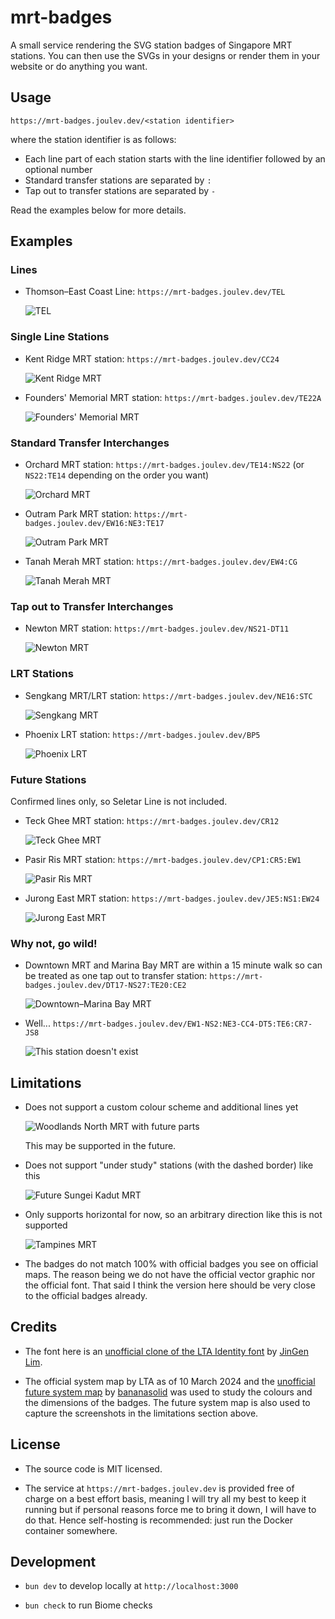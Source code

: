 # mrt-badges

A small service rendering the SVG station badges of Singapore MRT stations. You can then use the SVGs in your designs or render them in your website or do anything you want.

## Usage

```
https://mrt-badges.joulev.dev/<station identifier>
```

where the station identifier is as follows:

* Each line part of each station starts with the line identifier followed by an optional number
* Standard transfer stations are separated by `:`
* Tap out to transfer stations are separated by `-`

Read the examples below for more details.

## Examples

### Lines

* Thomson–East Coast Line: `https://mrt-badges.joulev.dev/TEL`

  ![TEL](https://mrt-badges.joulev.dev/TEL)

### Single Line Stations

* Kent Ridge MRT station: `https://mrt-badges.joulev.dev/CC24`

  ![Kent Ridge MRT](https://mrt-badges.joulev.dev/CC24)

* Founders' Memorial MRT station: `https://mrt-badges.joulev.dev/TE22A`

  ![Founders' Memorial MRT](https://mrt-badges.joulev.dev/TE22A)

### Standard Transfer Interchanges

* Orchard MRT station: `https://mrt-badges.joulev.dev/TE14:NS22` (or `NS22:TE14` depending on the order you want)

  ![Orchard MRT](https://mrt-badges.joulev.dev/TE14:NS22)

* Outram Park MRT station: `https://mrt-badges.joulev.dev/EW16:NE3:TE17`

  ![Outram Park MRT](https://mrt-badges.joulev.dev/EW16:NE3:TE17)

* Tanah Merah MRT station: `https://mrt-badges.joulev.dev/EW4:CG`

  ![Tanah Merah MRT](https://mrt-badges.joulev.dev/EW4:CG)

### Tap out to Transfer Interchanges

* Newton MRT station: `https://mrt-badges.joulev.dev/NS21-DT11`

  ![Newton MRT](https://mrt-badges.joulev.dev/NS21-DT11)

### LRT Stations

* Sengkang MRT/LRT station: `https://mrt-badges.joulev.dev/NE16:STC`

  ![Sengkang MRT](https://mrt-badges.joulev.dev/NE16:STC)

* Phoenix LRT station: `https://mrt-badges.joulev.dev/BP5`

  ![Phoenix LRT](https://mrt-badges.joulev.dev/BP5)

### Future Stations

Confirmed lines only, so Seletar Line is not included.

* Teck Ghee MRT station: `https://mrt-badges.joulev.dev/CR12`

  ![Teck Ghee MRT](https://mrt-badges.joulev.dev/CR12)

* Pasir Ris MRT station: `https://mrt-badges.joulev.dev/CP1:CR5:EW1`

  ![Pasir Ris MRT](https://mrt-badges.joulev.dev/CP1:CR5:EW1)

* Jurong East MRT station: `https://mrt-badges.joulev.dev/JE5:NS1:EW24`

  ![Jurong East MRT](https://mrt-badges.joulev.dev/JE5:NS1:EW24)

### Why not, go wild!

* Downtown MRT and Marina Bay MRT are within a 15 minute walk so can be treated as one tap out to transfer station: `https://mrt-badges.joulev.dev/DT17-NS27:TE20:CE2`

  ![Downtown–Marina Bay MRT](https://mrt-badges.joulev.dev/DT17-NS27:TE20:CE2)

* Well... `https://mrt-badges.joulev.dev/EW1-NS2:NE3-CC4-DT5:TE6:CR7-JS8`

  ![This station doesn't exist](https://mrt-badges.joulev.dev/EW1-NS2:NE3-CC4-DT5:TE6:CR7-JS8)

## Limitations

* Does not support a custom colour scheme and additional lines yet

  ![Woodlands North MRT with future parts](https://r2.joulev.dev/files/uuqzj0yr9bovaohhjlaqwh2n)

  This may be supported in the future.

* Does not support "under study" stations (with the dashed border) like this

  ![Future Sungei Kadut MRT](https://r2.joulev.dev/files/zl48bqd6p2a6duy4fojvt93h)

* Only supports horizontal for now, so an arbitrary direction like this is not supported

  ![Tampines MRT](https://r2.joulev.dev/files/k8nfukrabl6q4fvdn9orgkbu)

* The badges do not match 100% with official badges you see on official maps. The reason being we do not have the official vector graphic nor the official font. That said I think the version here should be very close to the official badges already.

## Credits

* The font here is an [unofficial clone of the LTA Identity font](https://github.com/jglim/IdentityFont) by [JinGen Lim](https://github.com/jglim).

* The official system map by LTA as of 10 March 2024 and the [unofficial future system map](https://adobe.ly/3M2fyju) by [bananasolid](https://www.youtube.com/@bananasolid) was used to study the colours and the dimensions of the badges. The future system map is also used to capture the screenshots in the limitations section above.

## License

* The source code is MIT licensed.

* The service at `https://mrt-badges.joulev.dev` is provided free of charge on a best effort basis, meaning I will try all my best to keep it running but if personal reasons force me to bring it down, I will have to do that. Hence self-hosting is recommended: just run the Docker container somewhere.

## Development

* `bun dev` to develop locally at `http://localhost:3000`

* `bun check` to run Biome checks
